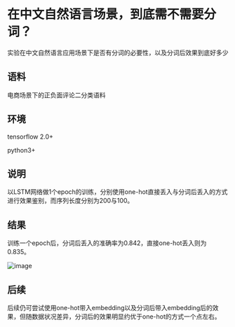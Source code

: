 # 在中文自然语言场景，到底需不需要分词？

实验在中文自然语言应用场景下是否有分词的必要性，以及分词后效果到底好多少

## 语料

电商场景下的正负面评论二分类语料

## 环境

tensorflow 2.0+  

python3+

## 说明

以LSTM网络做1个epoch的训练，分别使用one-hot直接丢入与分词后丢入的方式进行效果鉴别，而序列长度分别为200与100。

## 结果

训练一个epoch后，分词后丢入的准确率为0.842，直接one-hot丢入则为0.835。

![image](https://github.com/sun830910/blob/master/Should_We_Split_Word/img/result.jpeg)

## 后续

后续仍可尝试使用one-hot带入embedding以及分词后带入embedding后的效果，但随数据状况差异，分词后的效果明显约优于one-hot的方式一个点左右。